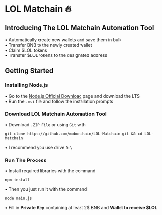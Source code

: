 # LOL Matchain :fire:

## Introducing The LOL Matchain Automation Tool
• Automatically create new wallets and save them in bulk  
• Transfer BNB to the newly created wallet  
• Claim $LOL tokens  
• Transfer $LOL tokens to the designated address

## Getting Started
### Installing Node.js
• Go to the [Node.js Official Download](https://nodejs.org/en) page and download the LTS  
• Run the `.msi` file and follow the installation prompts  

### Download LOL Matchain Automation Tool 

• Download `.ZIP File` or using `Git` with  
```
git clone https://github.com/mobonchain/LOL-Matchain.git && cd LOL-Matchain
```
• I recommend you use drive `D:\`  

### Run The Process
• Install required libraries with the command  
```
npm install
```
• Then you just run it with the command  
```
node main.js
```
• Fill in __Private Key__ containing at least 2$ BNB and __Wallet to receive $LOL__
